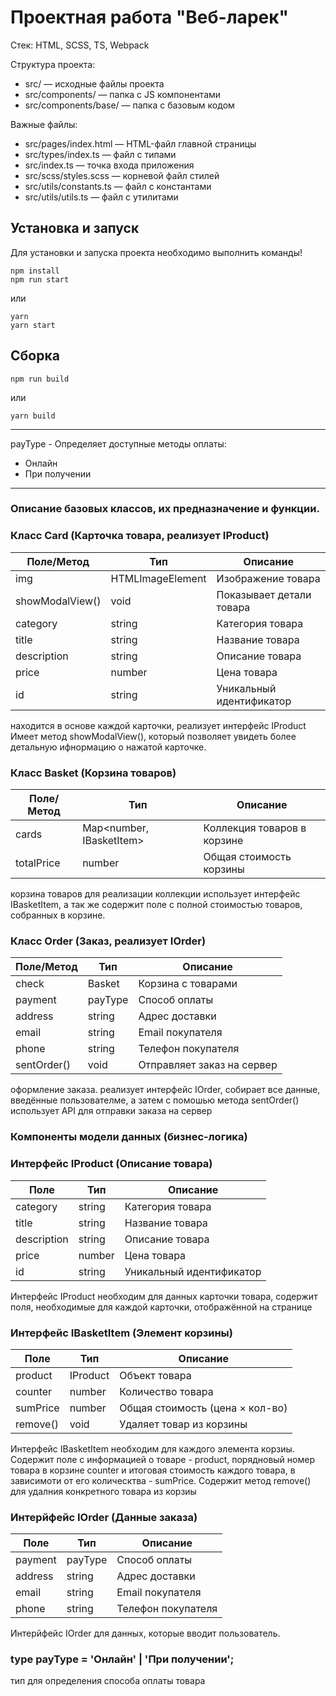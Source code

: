 # Проектная работа "Веб-ларек"

Стек: HTML, SCSS, TS, Webpack

Структура проекта:
- src/ — исходные файлы проекта
- src/components/ — папка с JS компонентами
- src/components/base/ — папка с базовым кодом

Важные файлы:
- src/pages/index.html — HTML-файл главной страницы
- src/types/index.ts — файл с типами
- src/index.ts — точка входа приложения
- src/scss/styles.scss — корневой файл стилей
- src/utils/constants.ts — файл с константами
- src/utils/utils.ts — файл с утилитами

## Установка и запуск
Для установки и запуска проекта необходимо выполнить команды!

```
npm install
npm run start
```

или

```
yarn
yarn start
```
## Сборка

```
npm run build
```

или

```
yarn build
```
---

payType - Определяет доступные методы оплаты:
- Онлайн 
- При получении

--- 

### Описание базовых классов, их предназначение и функции.

### Класс Card (Карточка товара, реализует IProduct)
| Поле/Метод       | Тип              | Описание                 |
|-----------------|-----------------|-------------------------|
| img            | HTMLImageElement | Изображение товара      |
| showModalView() | void            | Показывает детали товара |
| category       | string          | Категория товара        |
| title         | string          | Название товара         |
| description   | string          | Описание товара         |
| price         | number          | Цена товара             |
| id           | string          | Уникальный идентификатор |

находится в основе каждой карточки, реализует интерфейс IProduct
Имеет метод showModalView(), который позволяет увидеть более детальную ифнормацию
о нажатой карточке.

###  Класс Basket (Корзина товаров)
| Поле/Метод  | Тип                        | Описание                    |
|------------|---------------------------|-----------------------------|
| cards      | Map<number, IBasketItem>  | Коллекция товаров в корзине |
| totalPrice | number                     | Общая стоимость корзины     |

корзина товаров для реализации коллекции использует интерфейс IBasketItem, а так же содержит поле с полной стоимостью товаров, собранных в корзине.

### Класс Order (Заказ, реализует IOrder)
| Поле/Метод  | Тип     | Описание                   |
|------------|--------|--------------------------|
| check      | Basket | Корзина с товарами       |
| payment    | payType | Способ оплаты            |
| address    | string | Адрес доставки           |
| email      | string | Email покупателя         |
| phone      | string | Телефон покупателя       |
| sentOrder() | void   | Отправляет заказ на сервер |

оформление заказа. реализует интерфейс IOrder, собирает все данные, введённые пользователме, а затем с помошью метода sentOrder() использует API для отправки заказа на сервер

### Компоненты модели данных (бизнес-логика)

### Интерфейс IProduct (Описание товара)
| Поле        | Тип     | Описание             |
|------------|--------|----------------------|
| category   | string | Категория товара     |
| title      | string | Название товара      |
| description| string | Описание товара      |
| price      | number | Цена товара          |
| id         | string | Уникальный идентификатор |

Интерфейс IProduct необходим для данных карточки товара, содержит поля, необходимые для каждой карточки, отображённой на странице

### Интерфейс IBasketItem (Элемент корзины)
| Поле      | Тип      | Описание                          |
|----------|---------|----------------------------------|
| product  | IProduct | Объект товара                    |
| counter  | number  | Количество товара                 |
| sumPrice | number  | Общая стоимость (цена × кол-во)   |
| remove() | void    | Удаляет товар из корзины          |

Интерфейс IBasketItem необходим для каждого элемента корзиы. Содержит поле с информацией о товаре - product, порядновый номер товара в корзине counter и итоговая стоимость каждого товара, в зависимоти от его колическтва - sumPrice. Содержит метод remove() для удалния конкретного товара из корзиы

### Интерйфейс IOrder (Данные заказа)
| Поле     | Тип     | Описание             |
|---------|--------|----------------------|
| payment | payType | Способ оплаты        |
| address | string | Адрес доставки       |
| email   | string | Email покупателя     |
| phone   | string | Телефон покупателя   |

Интерйфейс IOrder для данных, которые вводит пользователь. 

### type payType = 'Онлайн' | 'При получении';
тип для определения способа оплаты товара